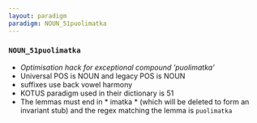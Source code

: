 ```yaml
---
layout: paradigm
paradigm: NOUN_51puolimatka
---
```

### ` NOUN_51puolimatka `

* _Optimisation hack for exceptional compound ’puolimatka’_
* Universal POS is NOUN and legacy POS is NOUN
* suffixes use back vowel harmony
* KOTUS paradigm used in their dictionary is 51
* The lemmas must end in * imatka * (which will be deleted to form an invariant stub) and the regex matching the lemma is ` puolimatka `
